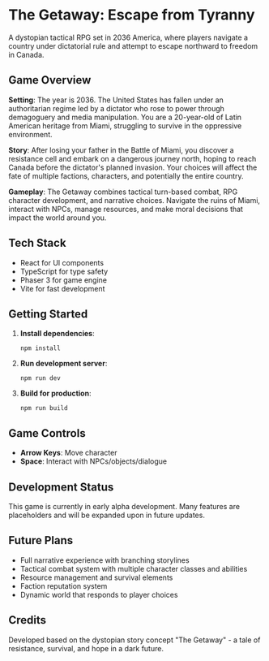 # The Getaway: Escape from Tyranny

A dystopian tactical RPG set in 2036 America, where players navigate a country under dictatorial rule and attempt to escape northward to freedom in Canada.

## Game Overview

**Setting**: The year is 2036. The United States has fallen under an authoritarian regime led by a dictator who rose to power through demagoguery and media manipulation. You are a 20-year-old of Latin American heritage from Miami, struggling to survive in the oppressive environment.

**Story**: After losing your father in the Battle of Miami, you discover a resistance cell and embark on a dangerous journey north, hoping to reach Canada before the dictator's planned invasion. Your choices will affect the fate of multiple factions, characters, and potentially the entire country.

**Gameplay**: The Getaway combines tactical turn-based combat, RPG character development, and narrative choices. Navigate the ruins of Miami, interact with NPCs, manage resources, and make moral decisions that impact the world around you.

## Tech Stack

- React for UI components
- TypeScript for type safety
- Phaser 3 for game engine
- Vite for fast development

## Getting Started

1. **Install dependencies**:
   ```
   npm install
   ```

2. **Run development server**:
   ```
   npm run dev
   ```

3. **Build for production**:
   ```
   npm run build
   ```

## Game Controls

- **Arrow Keys**: Move character
- **Space**: Interact with NPCs/objects/dialogue

## Development Status

This game is currently in early alpha development. Many features are placeholders and will be expanded upon in future updates.

## Future Plans

- Full narrative experience with branching storylines
- Tactical combat system with multiple character classes and abilities
- Resource management and survival elements
- Faction reputation system
- Dynamic world that responds to player choices

## Credits

Developed based on the dystopian story concept "The Getaway" - a tale of resistance, survival, and hope in a dark future.
